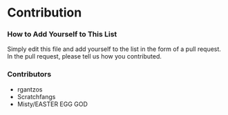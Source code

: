 # Contribution
### How to Add Yourself to This List
Simply edit this file and add yourself to the list in the form of a pull request. In the pull request, please tell us how you contributed.
### Contributors
- rgantzos
- Scratchfangs
- Misty/EASTER EGG GOD
